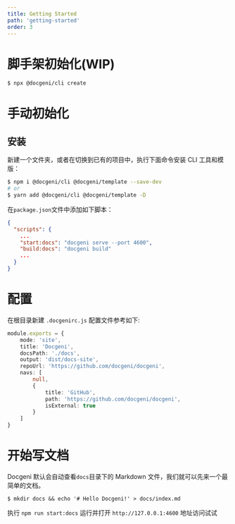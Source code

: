 ```yaml
---
title: Getting Started
path: 'getting-started'
order: 3
---
```


# 脚手架初始化(WIP)
```
$ npx @docgeni/cli create
```

# 手动初始化
## 安装
新建一个文件夹，或者在切换到已有的项目中，执行下面命令安装 CLI 工具和模版：

```bash
$ npm i @docgeni/cli @docgeni/template --save-dev
# or 
$ yarn add @docgeni/cli @docgeni/template -D
```

在`package.json`文件中添加如下脚本：

```json
{
  "scripts": {
    ...
    "start:docs": "docgeni serve --port 4600",
    "build:docs": "docgeni build"
    ...
  }
}
```

# 配置
在根目录新建 `.docgenirc.js` 配置文件参考如下:

```ts
module.exports = {
    mode: 'site',
    title: 'Docgeni',
    docsPath: './docs',
    output: 'dist/docs-site',
    repoUrl: 'https://github.com/docgeni/docgeni',
    navs: [
        null,
        {
            title: 'GitHub',
            path: 'https://github.com/docgeni/docgeni',
            isExternal: true
        }
    ]
}
```
# 开始写文档

Docgeni 默认会自动查看`docs`目录下的 Markdown 文件，我们就可以先来一个最简单的文档。

```base
$ mkdir docs && echo '# Hello Docgeni!' > docs/index.md
```

执行 `npm run start:docs` 运行并打开 `http://127.0.0.1:4600` 地址访问试试


